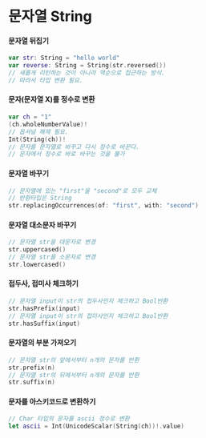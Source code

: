 문자열 String
===========

#### 문자열 뒤집기
```swift
var str: String = "hello world"
var reverse: String = String(str.reversed())
// 새롭게 리턴하는 것이 아니라 역순으로 접근하는 방식.
// 따라서 타입 변환 필요.
```

#### 문자(문자열 X)를 정수로 변환
```swift
var ch = "1"
(ch.wholeNumberValue)!
// 옵셔널 해제 필요.
Int(String(ch))!
// 문자를 문자열로 바꾸고 다시 정수로 바꾼다.
// 문자에서 정수로 바로 바꾸는 것을 불가 
```

#### 문자열 바꾸기
```swift
// 문자열에 있는 "first"을 "second"로 모두 교체
// 반환타입은 String
str.replacingOccurrences(of: "first", with: "second")
```

#### 문자열 대소문자 바꾸기
```swift
// 문자열 str을 대문자로 변경
str.uppercased()
// 문자열 str을 소문자로 변경
str.lowercased()
```

#### 접두사, 접미사 체크하기
```swift
// 문자열 input이 str의 접두사인지 체크하고 Bool반환 
str.hasPrefix(input)
// 문자열 input이 str의 접미사인지 체크하고 Bool반환 
str.hasSuffix(input)
```

#### 문자열의 부분 가져오기
```swift
// 문자열 str의 앞에서부터 n개의 문자를 반환 
str.prefix(n)
// 문자열 str의 뒤에서부터 n개의 문자를 반환 
str.suffix(n)
```

#### 문자를 아스키코드로 변환하기
```swift
// Char 타입의 문자를 ascii 정수로 변환 
let ascii = Int(UnicodeScalar(String(ch))!.value)
```